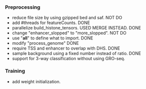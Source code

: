 ### Preprocessing
- reduce file size by using gzipped bed and saf. NOT DO
- add #threads for featureCounts. DONE
- parallelize build_histone_tensors. USED MERGE INSTEAD. DONE
- change "enhancer_slopped" to "more_slopped". NOT DO
- use "__all__" to define what to import. DONE
- modify "process_genome" DONE
- require TSS and enhancer to overlap with DHS. DONE
- sample background using a fixed number instead of ratio. DONE
- support for 3-way classification without using GRO-seq.

### Training
- add weight initialization.
